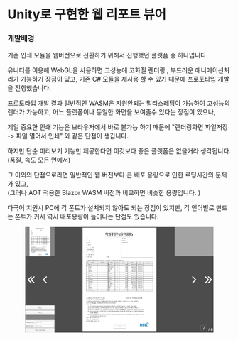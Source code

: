 # Unity로 구현한 웹 리포트 뷰어

### 개발배경&#x20;

기존 인쇄 모듈을 웹버전으로 전환하기 위해서 진행했던 플랫폼 중 하나입니다.&#x20;

유니티를 이용해 WebGL을 사용하면 고성능에 고화질 렌더링 , 부드러운 애니메이션처리가 가능하기 장점이 있고, 기존 C# 모듈을 재사용 할 수 있기 때문에 프로토타입 개발을 진행했습니다.



프로토타입 개발 결과 일반적인 WASM은 지원안되는 멀티스레딩이 가능하여 고성능의 렌더가 가능하고, 어느 플랫폼이나 동일한 화면을 보여줄수 있다는 장점이 있으나,&#x20;

제일 중요한 인쇄 기능은 브라우저에서 바로 불가능 하기 때문에 "렌더링화면 파일저장 -> 파일 열어서 인쇄" 와 같은 단점이 생깁니다.&#x20;

하지만 단순 미리보기 기능만 제공한다면 이것보다 좋은 플랫폼은 없을거라 생각됩니다.\
(품질, 속도 모든 면에서)

그 이외의 단점으로라면 일반적인 웹 버전보다 큰 배포 용량으로 인한 로딩시간의 문제가 있고, \
(그러나 AOT 적용한 Blazor WASM 버전과 비교하면 비슷한 용량입니다. )

다국어 지원시 PC에 각 폰트가 설치되지 않아도 되는 장점이 있지만, 각 언어별로 만드는 폰트가 커서 역시 배포용량이 늘어나는 단점도 있습니다.

<figure><img src="../../.gitbook/assets/image (1) (1) (1).png" alt=""><figcaption></figcaption></figure>
